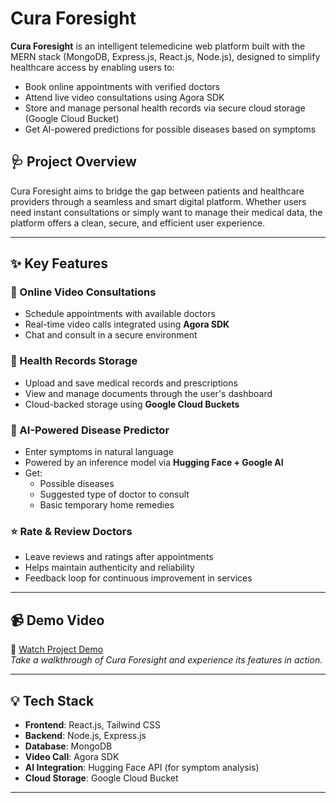 # Cura Foresight

**Cura Foresight** is an intelligent telemedicine web platform built with the MERN stack (MongoDB, Express.js, React.js, Node.js), designed to simplify healthcare access by enabling users to:

- Book online appointments with verified doctors
- Attend live video consultations using Agora SDK
- Store and manage personal health records via secure cloud storage (Google Cloud Bucket)
- Get AI-powered predictions for possible diseases based on symptoms

## 🩺 Project Overview

Cura Foresight aims to bridge the gap between patients and healthcare providers through a seamless and smart digital platform. Whether users need instant consultations or simply want to manage their medical data, the platform offers a clean, secure, and efficient user experience.

---

## ✨ Key Features

### 🔗 Online Video Consultations
- Schedule appointments with available doctors
- Real-time video calls integrated using **Agora SDK**
- Chat and consult in a secure environment

### 📁 Health Records Storage
- Upload and save medical records and prescriptions
- View and manage documents through the user's dashboard
- Cloud-backed storage using **Google Cloud Buckets**

### 🤖 AI-Powered Disease Predictor
- Enter symptoms in natural language
- Powered by an inference model via **Hugging Face + Google AI**
- Get:
  - Possible diseases
  - Suggested type of doctor to consult
  - Basic temporary home remedies

### ⭐ Rate & Review Doctors
- Leave reviews and ratings after appointments
- Helps maintain authenticity and reliability
- Feedback loop for continuous improvement in services

---

## 📹 Demo Video

🎥 [Watch Project Demo](https://drive.google.com/file/d/1Ju5N6-H3An9QFgPNgUvK_LU3oNvOiOZv/view?usp=sharing)  
*Take a walkthrough of Cura Foresight and experience its features in action.*

---

## 💡 Tech Stack

- **Frontend**: React.js, Tailwind CSS
- **Backend**: Node.js, Express.js
- **Database**: MongoDB
- **Video Call**: Agora SDK
- **AI Integration**: Hugging Face API (for symptom analysis)
- **Cloud Storage**: Google Cloud Bucket

---




